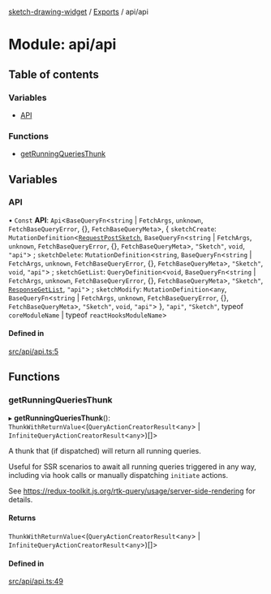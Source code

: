 [sketch-drawing-widget](../README.md) / [Exports](../modules.md) / api/api

# Module: api/api

## Table of contents

### Variables

- [API](api_api.md#api)

### Functions

- [getRunningQueriesThunk](api_api.md#getrunningqueriesthunk)

## Variables

### API

• `Const` **API**: `Api`\<`BaseQueryFn`\<`string` \| `FetchArgs`, `unknown`, `FetchBaseQueryError`, {}, `FetchBaseQueryMeta`\>, \{ `sketchCreate`: `MutationDefinition`\<[`RequestPostSketch`](../interfaces/api_types.RequestPostSketch.md), `BaseQueryFn`\<`string` \| `FetchArgs`, `unknown`, `FetchBaseQueryError`, {}, `FetchBaseQueryMeta`\>, `"Sketch"`, `void`, `"api"`\> ; `sketchDelete`: `MutationDefinition`\<`string`, `BaseQueryFn`\<`string` \| `FetchArgs`, `unknown`, `FetchBaseQueryError`, {}, `FetchBaseQueryMeta`\>, `"Sketch"`, `void`, `"api"`\> ; `sketchGetList`: `QueryDefinition`\<`void`, `BaseQueryFn`\<`string` \| `FetchArgs`, `unknown`, `FetchBaseQueryError`, {}, `FetchBaseQueryMeta`\>, `"Sketch"`, [`ResponseGetList`](../interfaces/api_types.ResponseGetList.md), `"api"`\> ; `sketchModify`: `MutationDefinition`\<`any`, `BaseQueryFn`\<`string` \| `FetchArgs`, `unknown`, `FetchBaseQueryError`, {}, `FetchBaseQueryMeta`\>, `"Sketch"`, `void`, `"api"`\> }, `"api"`, `"Sketch"`, typeof `coreModuleName` \| typeof `reactHooksModuleName`\>

#### Defined in

[src/api/api.ts:5](https://github.com/miksrv/sketch-drawing-widget/blob/05a5c65ac52878acf28f48ea54a925a1b67bf73f/src/api/api.ts#L5)

## Functions

### getRunningQueriesThunk

▸ **getRunningQueriesThunk**(): `ThunkWithReturnValue`\<(`QueryActionCreatorResult`\<`any`\> \| `InfiniteQueryActionCreatorResult`\<`any`\>)[]\>

A thunk that (if dispatched) will return all running queries.

Useful for SSR scenarios to await all running queries triggered in any way,
including via hook calls or manually dispatching `initiate` actions.

See https://redux-toolkit.js.org/rtk-query/usage/server-side-rendering for details.

#### Returns

`ThunkWithReturnValue`\<(`QueryActionCreatorResult`\<`any`\> \| `InfiniteQueryActionCreatorResult`\<`any`\>)[]\>

#### Defined in

[src/api/api.ts:49](https://github.com/miksrv/sketch-drawing-widget/blob/05a5c65ac52878acf28f48ea54a925a1b67bf73f/src/api/api.ts#L49)
